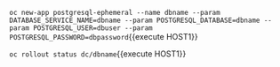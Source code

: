 
``oc new-app postgresql-ephemeral --name dbname --param DATABASE_SERVICE_NAME=dbname --param POSTGRESQL_DATABASE=dbname --param POSTGRESQL_USER=dbuser --param POSTGRESQL_PASSWORD=dbpassword``{{execute HOST1}}

``oc rollout status dc/dbname``{{execute HOST1}}
